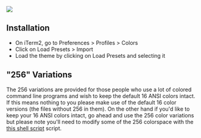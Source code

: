 ![](https://raw.githubusercontent.com/mhartington/oceanic-next-iterm/master/oceanic-next-iterm.png)
## Installation
+ On iTerm2, go to Preferences > Profiles > Colors
+ Click on Load Presets > Import
+ Load the theme by clicking on Load Presets and selecting it

## "256" Variations
The 256 variations are provided for those people who use a lot of colored command line programs and wish to keep the default 16 ANSI colors intact. If this means nothing to you please make use of the default 16 color versions (the files without 256 in them). On the other hand if you'd like to keep your 16 ANSI colors intact, go ahead and use the 256 color variations but please note you'll need to modify some of the 256 colorspace with the [this shell script](https://github.com/mhartington/oceanic-next-shell) script.
